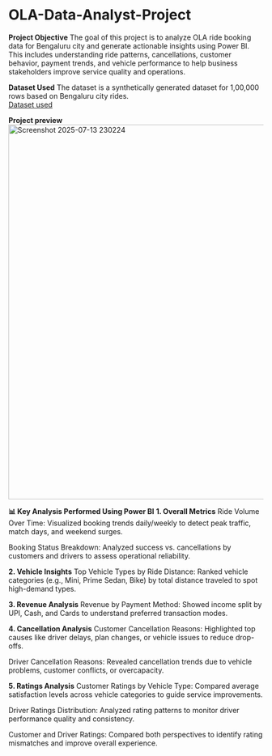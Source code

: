 # OLA-Data-Analyst-Project

**Project Objective**
The goal of this project is to analyze OLA ride booking data for Bengaluru city and generate actionable insights using Power BI. This includes understanding ride patterns, cancellations, customer behavior, payment trends, and vehicle performance to help business stakeholders improve service quality and operations.

**Dataset Used**
The dataset is a synthetically generated dataset for 1,00,000 rows based on Bengaluru city rides. 
</br>
[Dataset used](https://drive.google.com/file/d/1JEkhuwnzZ5N2JlUhLrvqIDtghWiqEDo-/view?usp=sharing)
</br>


**Project preview**
</br>
<img width="1291" height="741" alt="Screenshot 2025-07-13 230224" src="https://github.com/user-attachments/assets/36fbcab3-fa4e-4e4b-b707-5582d39875dd" />

**📊 Key Analysis Performed Using Power BI**
**1. Overall Metrics**
Ride Volume Over Time:
Visualized booking trends daily/weekly to detect peak traffic, match days, and weekend surges.

Booking Status Breakdown:
Analyzed success vs. cancellations by customers and drivers to assess operational reliability.

**2. Vehicle Insights**
Top Vehicle Types by Ride Distance:
Ranked vehicle categories (e.g., Mini, Prime Sedan, Bike) by total distance traveled to spot high-demand types.

**3. Revenue Analysis**
Revenue by Payment Method:
Showed income split by UPI, Cash, and Cards to understand preferred transaction modes.

**4. Cancellation Analysis**
Customer Cancellation Reasons:
Highlighted top causes like driver delays, plan changes, or vehicle issues to reduce drop-offs.

Driver Cancellation Reasons:
Revealed cancellation trends due to vehicle problems, customer conflicts, or overcapacity.

**5. Ratings Analysis**
Customer Ratings by Vehicle Type:
Compared average satisfaction levels across vehicle categories to guide service improvements.

Driver Ratings Distribution:
Analyzed rating patterns to monitor driver performance quality and consistency.

Customer and Driver Ratings:
Compared both perspectives to identify rating mismatches and improve overall experience.


